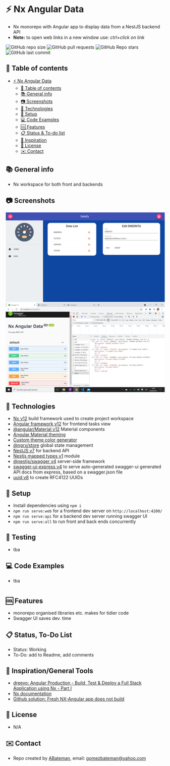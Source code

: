 # :zap: Nx Angular Data

* Nx monorepo with Angular app to display data from a NestJS backend API
* **Note:** to open web links in a new window use: _ctrl+click on link_

![GitHub repo size](https://img.shields.io/github/repo-size/AndrewJBateman/nx-angular-data?style=plastic)
![GitHub pull requests](https://img.shields.io/github/issues-pr/AndrewJBateman/nx-angular-data?style=plastic)
![GitHub Repo stars](https://img.shields.io/github/stars/AndrewJBateman/nx-angular-data?style=plastic)
![GitHub last commit](https://img.shields.io/github/last-commit/AndrewJBateman/nx-angular-data?style=plastic)

## :page_facing_up: Table of contents

* [:zap: Nx Angular Data](#zap-nx-angular-data)
  * [:page_facing_up: Table of contents](#page_facing_up-table-of-contents)
  * [:books: General info](#books-general-info)
  * [:camera: Screenshots](#camera-screenshots)
  * [:signal_strength: Technologies](#signal_strength-technologies)
  * [:floppy_disk: Setup](#floppy_disk-setup)
  * [:computer: Code Examples](#computer-code-examples)
  * [:cool: Features](#cool-features)
  * [:clipboard: Status & To-do list](#clipboard-status--to-do-list)
  * [:clap: Inspiration](#clap-inspiration)
  * [:file_folder: License](#file_folder-license)
  * [:envelope: Contact](#envelope-contact)

## :books: General info

* Nx workspace for both front and backends

## :camera: Screenshots

![Frontend screenshot](./imgs/frontend.png)
![Frontend screenshot](./imgs/swagger.png)

## :signal_strength: Technologies

* [Nx v12](https://nx.dev) build framework used to create project workspace
* [Angular framework v12](https://angular.io/) for frontend tasks view
* [@angular/Material v12](https://material.angular.io/) Material components
* [Angular Material theming](https://material.angular.io/guide/theming)
* [Custom theme color generator](https://materialtheme.arcsine.dev/)
* [@ngrx/store](https://ngrx.io/guide/store) global state management
* [NestJS v7](https://nestjs.com/) for backend API
* [Nestjs mapped types v1](https://www.npmjs.com/package/@nestjs/mapped-types) module
* [@nestjs/swagger v4](https://www.npmjs.com/package/@nestjs/swagger) server-side framework
* [swagger-ui-express v4](https://www.npmjs.com/package/swagger-ui-express) to serve auto-generated swagger-ui generated API docs from express, based on a swagger.json file
* [uuid v8](https://www.npmjs.com/package/uuid) to create RFC4122 UUIDs

## :floppy_disk: Setup

* Install dependencies using `npm i`
* `npm run serve:web` for a frontend dev server on `http://localhost:4200/`
* `npm run serve:api` for a backend dev server running swagger UI
* `npm run serve:all` to run front and back ends concurrently

## :wrench: Testing

* tba

## :computer: Code Examples

* tba

```typescript

```

## :cool: Features

* monorepo organised libraries etc. makes for tidier code
* Swagger UI saves dev. time
## :clipboard: Status, To-Do List

* Status: Working
* To-Do: add to Readme, add comments

## :clap: Inspiration/General Tools

* [dreevo: Angular Production - Build, Test & Deploy a Full Stack Application using Nx - Part I](https://www.youtube.com/watch?v=j38ufd8Q86w&t=119s)
* [Nx documentation](https://nx.dev/angular)
* [Github solution: Fresh NX-Angular app does not build](https://github.com/nrwl/nx/issues/5682)

## :file_folder: License

* N/A

## :envelope: Contact

* Repo created by [ABateman](https://github.com/AndrewJBateman), email: gomezbateman@yahoo.com
